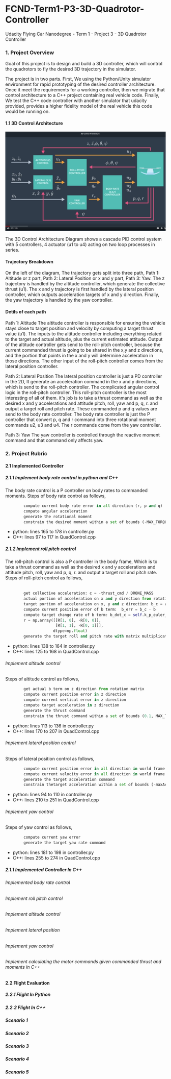 # FCND-Term1-P3-3D-Quadrotor-Controller
Udacity Flying Car Nanodegree - Term 1 - Project 3 - 3D Quadrotor Controller

### 1. Project Overview
Goal of this project is to design and build a 3D controller, which will control the quadrotors to fly the desired 3D trajectory in the simulator. 

The project is in two parts. First, We using the Python/Unity simulator environment for rapid prototyping of the desired controller architecture. 
Once it meet the requirements for a working controller, then we migrate that control architecture to a C++ project containing real vehicle code.
Finally, We test the C++ code controller with another simulator that udacity provided, provides a higher fidelity model of the real vehicle this code would be running on.

#### 1.1 3D Control Architecture

![ Cascade Control Architecture](./images/3d-control-arch.png)


The 3D Control Architecture Diagram shows a cascade PID control system with 5 controllers, 4 actuator (u1 to u4) acting on two loop processes in series.

#### Trajectory Breakdown
On the left of the diagram, The trajectory gets split into three path, Path 1: Altitude or z part, Path 2: Lateral Position or x and y part,  Path 3: Yaw. The z trajectory is handled by the altitude controller, which generate the collective thrust (u1). The x and y trajectory is first handled by the lateral position controller, which outputs acceleration targets of x and y direction. 
Finally, the yaw trajectory is handled by the yaw controller.

#### Detils of each path
Path 1: Altitude 
The altitude controller is responsible for ensuring the vehicle stays close to target position and velocity by computing a target thrust value (u1).
The inputs to the altitude controller including everything related to the target and actual altitude, plus the current estimated attitude. Output of the altitude controller gets send to the roll-pitch controller, because the current commanded thrust is going to be shared in the x,y and z directions, and the portion that points in the x and y will 
determine acceleration in those directions. The other input of the roll-pitch controller comes from the lateral position controller.

Path 2: Lateral Position
The lateral position controller is just a PD controller in the 2D, It generate an acceleration command in the x and y directions, which is send to the roll-pitch controller. The complicated angular control logic in the roll-pitch controller. This roll-pitch controller is the most interesting of all of them. it's job is to take a thrust command as well as the desired x and y accelerations and attitude pitch, roll, yaw and p, q, r.
and output a target roll and pitch rate. These commanded  p and q values are send to the body rate controller. The body rate controller is just the P controller that convert p, q and r command into three rotational moment commands u2, u3 and u4. The r commands come from the yaw controller.

Path 3: Yaw
The yaw controller is controlled through the reactive moment command and that command only affects yaw.


### 2. Project Rubric 

#### 2.1 Implemented Controller 

##### 2.1.1 Implement body rate control in python and C++

The body rate control is a P controller on body rates to commanded moments. Steps of body rate control as follows,
```python
        compute current body rate error in all direction (r, p and q)
        compute angular acceleration 
        generate the rotational moment
		constrain the desired moment within a set of bounds (-MAX_TORQUE, MAX_TORQUE)
```

- python: lines 165 to 178 in controller.py
- C++: lines 97 to 117 in QuadControl.cpp

##### 2.1.2  Implement roll pitch control 
The roll-pitch control is also a P controller in the body frame, Which is to take a thrust command as well as the desired x and y accelerations and attitude pitch, roll, yaw and p, q, r. and output a target roll and pitch rate.
Steps of roll-pitch control as follows,

```python

        get collective acceleration: c = -thrust_cmd / DRONE_MASS
        actual portion of acceleration on x and y direction from rotation matrix
        target portion of acceleration on x, y and z direction: b_c = acceleration_cmd / c
        compute current position error of b term:  b_err = b_c - b
        compute target change rate of b term: b_dot_c = self.k_p_euler_angles[:2][::-1] * b_err
        r = np.array([[R[1, 0], -R[0, 0]],
                      [R[1, 1], -R[0, 1]]],
                     dtype=np.float)
        generate the target roll and pitch rate with matrix multiplication: pq_c = np.dot(r, b_dot_c) / R[2, 2]

```
- python: lines 138 to 164 in controller.py
- C++: lines 125 to 168 in QuadControl.cpp

###### Implement altitude control 
Steps of altitude control as follows,
```python
        get actual b term on z direction from rotation matrix
        compute current position error in z direction
        compute current vertical error in z direction
        compute target acceleration in z direction
		generate the thrust command 
		constrain the thrust command within a set of bounds (0.1, MAX_THRUST)
```
- python: lines 113 to 136 in controller.py
- C++: lines 170 to 207 in QuadControl.cpp

###### Implement lateral position control
Steps of lateral position control as follows,
```python
        compute current position error in all direction in world frame
        compute current velocity error in all direction in world frame	
		generate the target acceleration command 
		constrain thetarget acceleration within a set of bounds (-maxAccelXY, maxAccelXY)
```
- python: lines 94 to 110 in controller.py
- C++: lines 210 to 251 in QuadControl.cpp

###### Implement yaw control 
Steps of yaw control as follows,
```python
        compute current yaw error
		generate the target yaw rate command
```
- python: lines 181 to 198 in controller.py
- C++: lines 255 to 274 in QuadControl.cpp

##### 2.1.1 Implemented Controller In C++
###### Implemented body rate control

###### Implement roll pitch control

###### Implement altitude control
###### Implement lateral position 
###### Implement yaw control
###### Implement calculating the motor commands given commanded thrust and moments in C++

#### 2.2 Flight Evaluation

##### 2.2.1 Flight In Python   

##### 2.2.2 Flight In C++

##### Scenario 1
##### Scenario 2
##### Scenario 3
##### Scenario 4
##### Scenario 5





